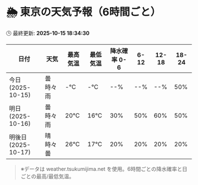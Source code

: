 # 🌦️ 東京の天気予報（6時間ごと）

🕒 最終更新: **2025-10-15 18:34:30**

| 日付 | 天気 | 最高気温 | 最低気温 | 降水確率 0-6 | 6-12 | 12-18 | 18-24 |
|------|------|----------|----------|------------|------|------|------|
| 今日 (2025-10-15) | 曇時々雨 | -℃ | -℃ | --% | --% | --% | 50% |
| 明日 (2025-10-16) | 曇時々雨 | 20℃ | 16℃ | 30% | 50% | 60% | 50% |
| 明後日 (2025-10-17) | 晴時々曇 | 26℃ | 17℃ | 20% | 20% | 20% | 20% |

> ※データは weather.tsukumijima.net を使用。6時間ごとの降水確率と日ごとの最高/最低気温。